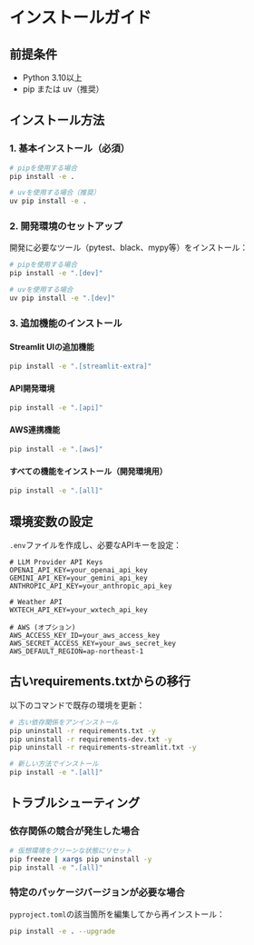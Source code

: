 # インストールガイド

## 前提条件

- Python 3.10以上
- pip または uv（推奨）

## インストール方法

### 1. 基本インストール（必須）

```bash
# pipを使用する場合
pip install -e .

# uvを使用する場合（推奨）
uv pip install -e .
```

### 2. 開発環境のセットアップ

開発に必要なツール（pytest、black、mypy等）をインストール：

```bash
# pipを使用する場合
pip install -e ".[dev]"

# uvを使用する場合
uv pip install -e ".[dev]"
```

### 3. 追加機能のインストール

#### Streamlit UIの追加機能

```bash
pip install -e ".[streamlit-extra]"
```

#### API開発環境

```bash
pip install -e ".[api]"
```

#### AWS連携機能

```bash
pip install -e ".[aws]"
```

#### すべての機能をインストール（開発環境用）

```bash
pip install -e ".[all]"
```

## 環境変数の設定

`.env`ファイルを作成し、必要なAPIキーを設定：

```env
# LLM Provider API Keys
OPENAI_API_KEY=your_openai_api_key
GEMINI_API_KEY=your_gemini_api_key
ANTHROPIC_API_KEY=your_anthropic_api_key

# Weather API
WXTECH_API_KEY=your_wxtech_api_key

# AWS (オプション)
AWS_ACCESS_KEY_ID=your_aws_access_key
AWS_SECRET_ACCESS_KEY=your_aws_secret_key
AWS_DEFAULT_REGION=ap-northeast-1
```

## 古いrequirements.txtからの移行

以下のコマンドで既存の環境を更新：

```bash
# 古い依存関係をアンインストール
pip uninstall -r requirements.txt -y
pip uninstall -r requirements-dev.txt -y
pip uninstall -r requirements-streamlit.txt -y

# 新しい方法でインストール
pip install -e ".[all]"
```

## トラブルシューティング

### 依存関係の競合が発生した場合

```bash
# 仮想環境をクリーンな状態にリセット
pip freeze | xargs pip uninstall -y
pip install -e ".[all]"
```

### 特定のパッケージバージョンが必要な場合

`pyproject.toml`の該当箇所を編集してから再インストール：

```bash
pip install -e . --upgrade
```